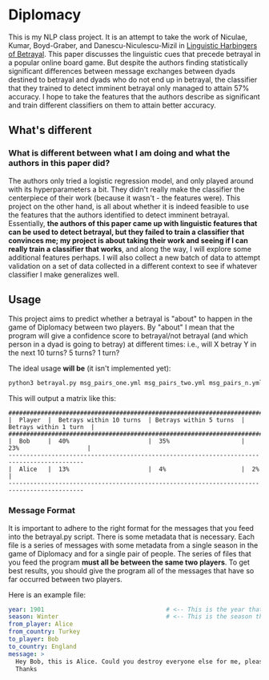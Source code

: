 # Diplomacy

This is my NLP class project. It is an attempt to take the work of Niculae, Kumar, Boyd-Graber, and Danescu-Niculescu-Mizil in
[Linguistic Harbingers of Betrayal](https://vene.ro/betrayal/). This paper discusses the linguistic cues that precede betrayal in a popular
online board game. But despite the authors finding statistically significant differences between message exchanges between dyads destined to betrayal
and dyads who do not end up in betrayal, the classifier that they trained to detect imminent betrayal only managed to attain 57% accuracy. I hope to
take the features that the authors describe as significant and train different classifiers on them to attain better accuracy.

## What's different

### What is different between what I am doing and what the authors in this paper did?

The authors only tried a logistic regression model, and only played around with its hyperparameters a bit. They didn't really make the classifier the centerpiece of their
work (because it wasn't - the features were). This project on the other hand, is all about whether it is indeed feasible to use the features that the authors identified
to detect imminent betrayal. Essentially, <b>the authors of this paper came up with linguistic features that can be used to detect betrayal, but they failed to train
a classifier that convinces me; my project is about taking their work and seeing if I can really train a classifier that works</b>, and along the way, I will explore some
additional features perhaps. I will also collect a new batch of data to attempt validation on a set of data collected in a different context to see if whatever classifier
I make generalizes well.

## Usage

This project aims to predict whether a betrayal is "about" to happen in the game of Diplomacy between two players. By "about" I mean that the program will give a confidence
score to betrayal/not betrayal (and which person in a dyad is going to betray) at different times: i.e., will X betray Y in the next 10 turns? 5 turns? 1 turn?

The ideal usage <b>will be</b> (it isn't implemented yet):

```bash
python3 betrayal.py msg_pairs_one.yml msg_pairs_two.yml msg_pairs_n.yml
```

This will output a matrix like this:

```
###########################################################################################
|  Player  |  Betrays within 10 turns  | Betrays within 5 turns  | Betrays within 1 turn  |
###########################################################################################
|  Bob     |  40%                      |  35%                    |  23%                   |
-------------------------------------------------------------------------------------------
|  Alice   |  13%                      |  4%                     |  2%                    |
-------------------------------------------------------------------------------------------
```

### Message Format

It is important to adhere to the right format for the messages that you feed into the betrayal.py script. There is some metadata that is necessary.
Each file is a series of messages with some metadata from a single season in the game of Diplomacy and for a single pair of people. The series of files that
you feed the program <b>must all be between the same two players</b>. To get best results, you should give the program all of the messages that have so far
occurred between two players.

Here is an example file:

```yaml
year: 1901                                  # <-- This is the year that is ABOUT to be played, not the one that was just played
season: Winter                              # <-- This is the season that is ABOUT to be played, not the one that was just played
from_player: Alice
from_country: Turkey
to_player: Bob
to_country: England
message: >
  Hey Bob, this is Alice. Could you destroy everyone else for me, please?
  Thanks
```

